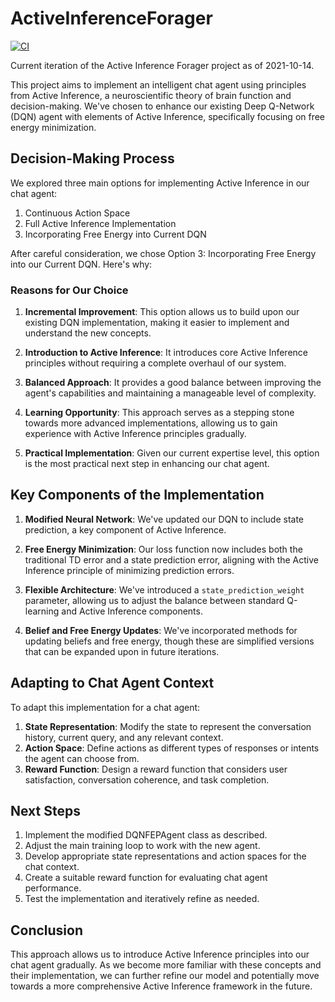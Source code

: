 # ActiveInferenceForager

[![CI](https://github.com/leonvanbokhorst/ActiveInferenceForager/actions/workflows/ci.yml/badge.svg)](https://github.com/leonvanbokhorst/ActiveInferenceForager/actions/workflows/ci.yml)

Current iteration of the Active Inference Forager project as of 2021-10-14.

This project aims to implement an intelligent chat agent using principles from Active Inference, a neuroscientific theory of brain function and decision-making. We've chosen to enhance our existing Deep Q-Network (DQN) agent with elements of Active Inference, specifically focusing on free energy minimization.

## Decision-Making Process

We explored three main options for implementing Active Inference in our chat agent:

1. Continuous Action Space
2. Full Active Inference Implementation
3. Incorporating Free Energy into Current DQN

After careful consideration, we chose Option 3: Incorporating Free Energy into our Current DQN. Here's why:

### Reasons for Our Choice

1. **Incremental Improvement**: This option allows us to build upon our existing DQN implementation, making it easier to implement and understand the new concepts.

2. **Introduction to Active Inference**: It introduces core Active Inference principles without requiring a complete overhaul of our system.

3. **Balanced Approach**: It provides a good balance between improving the agent's capabilities and maintaining a manageable level of complexity.

4. **Learning Opportunity**: This approach serves as a stepping stone towards more advanced implementations, allowing us to gain experience with Active Inference principles gradually.

5. **Practical Implementation**: Given our current expertise level, this option is the most practical next step in enhancing our chat agent.

## Key Components of the Implementation

1. **Modified Neural Network**: We've updated our DQN to include state prediction, a key component of Active Inference.

2. **Free Energy Minimization**: Our loss function now includes both the traditional TD error and a state prediction error, aligning with the Active Inference principle of minimizing prediction errors.

3. **Flexible Architecture**: We've introduced a `state_prediction_weight` parameter, allowing us to adjust the balance between standard Q-learning and Active Inference components.

4. **Belief and Free Energy Updates**: We've incorporated methods for updating beliefs and free energy, though these are simplified versions that can be expanded upon in future iterations.

## Adapting to Chat Agent Context

To adapt this implementation for a chat agent:

1. **State Representation**: Modify the state to represent the conversation history, current query, and any relevant context.
2. **Action Space**: Define actions as different types of responses or intents the agent can choose from.
3. **Reward Function**: Design a reward function that considers user satisfaction, conversation coherence, and task completion.

## Next Steps

1. Implement the modified DQNFEPAgent class as described.
2. Adjust the main training loop to work with the new agent.
3. Develop appropriate state representations and action spaces for the chat context.
4. Create a suitable reward function for evaluating chat agent performance.
5. Test the implementation and iteratively refine as needed.

## Conclusion

This approach allows us to introduce Active Inference principles into our chat agent gradually. As we become more familiar with these concepts and their implementation, we can further refine our model and potentially move towards a more comprehensive Active Inference framework in the future.
